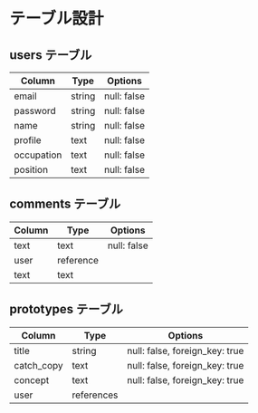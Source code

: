 # テーブル設計

## users テーブル

| Column      | Type   | Options     |
| ----------- | ------ | ----------- |
| email       | string | null: false |
| password    | string | null: false |
| name        | string | null: false |
| profile     | text   | null: false |
| occupation  | text   | null: false |
| position    | text   | null: false |



## comments テーブル

| Column | Type      | Options     |
| ------ | --------- | ----------- |
| text   | text      | null: false |
| user   | reference |             |
| text   | text      |             |

## prototypes テーブル

| Column      | Type       | Options                        |
| ----------- | ---------- | ------------------------------ |
| title       | string     | null: false, foreign_key: true |
| catch_copy  | text       | null: false, foreign_key: true |
| concept     | text       | null: false, foreign_key: true |
| user        | references |                                |

